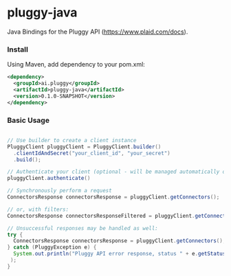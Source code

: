 # pluggy-java

Java Bindings for the Pluggy API (https://www.plaid.com/docs).

### Install

Using Maven, add dependency to your pom.xml:

```xml
<dependency>
  <groupId>ai.pluggy</groupId>
  <artifactId>pluggy-java</artifactId>
  <version>0.1.0-SNAPSHOT</version>
</dependency>
```

### Basic Usage

```java

// Use builder to create a client instance
PluggyClient pluggyClient = PluggyClient.builder()
  .clientIdAndSecret("your_client_id", "your_secret")
  .build();

// Authenticate your client (optional - will be managed automatically on any unauthenticated request attempt) 
pluggyClient.authenticate()

// Synchronously perform a request
ConnectorsResponse connectorsResponse = pluggyClient.getConnectors();

// or, with filters:
ConnectorsResponse connectorsResponseFiltered = pluggyClient.getConnectors(new ConnectorSearchRequest("Pluggy", Arrays.asList("AR")));

// Unsuccessful responses may be handled as well:
try {
  ConnectorsResponse connectorsResponse = pluggyClient.getConnectors();
} catch (PluggyException e) {
  System.out.println("Pluggy API error response, status " + e.getStatus() + ", message: " + e.getMmessage() + ", API message: " + e.getApiMessage()
 );
}
```

